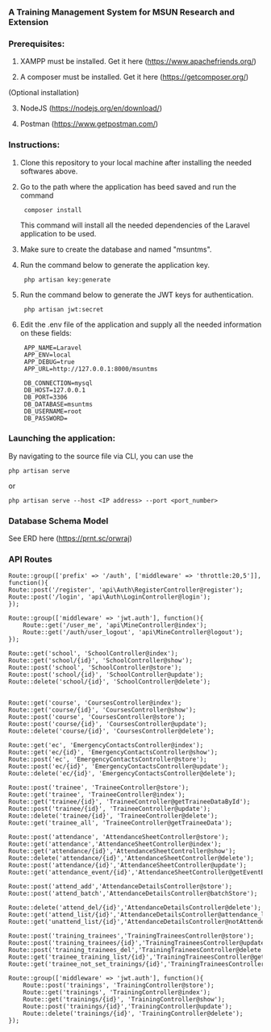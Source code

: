 ### A Training Management System for MSUN Research and Extension

### Prerequisites:

1. XAMPP must be installed. Get it here (https://www.apachefriends.org/)
    
2. A composer must be installed. Get it here (https://getcomposer.org/)

(Optional installation)

3. NodeJS (https://nodejs.org/en/download/)

4. Postman (https://www.getpostman.com/)

### Instructions:

1. Clone this repository to your local machine after installing the needed softwares above.
2. Go to the path where the application has beed saved and run the command
    
        composer install
    
    This command will install all the needed dependencies of the Laravel application to be used.
3. Make sure to create the database and named "msuntms".

4. Run the command below to generate the application key. 

        php artisan key:generate 

5. Run the command below to generate the JWT keys for authentication.

        php artisan jwt:secret

6. Edit the .env file of the application and supply all the needed information on these fields:

        APP_NAME=Laravel
        APP_ENV=local
        APP_DEBUG=true
        APP_URL=http://127.0.0.1:8000/msuntms

        DB_CONNECTION=mysql
        DB_HOST=127.0.0.1
        DB_PORT=3306
        DB_DATABASE=msuntms
        DB_USERNAME=root
        DB_PASSWORD=

### Launching the application:

By navigating to the source file via CLI, you can use the 

    php artisan serve 
    
or
    
    php artisan serve --host <IP address> --port <port_number>
    
### Database Schema Model
See ERD here (https://prnt.sc/orwraj)

### API Routes

    Route::group(['prefix' => '/auth', ['middleware' => 'throttle:20,5']], function(){
    Route::post('/register', 'api\Auth\RegisterController@register');
    Route::post('/login', 'api\Auth\LoginController@login');
    });

    Route::group(['middleware' => 'jwt.auth'], function(){
        Route::get('/user_me', 'api\MineController@index');
        Route::get('/auth/user_logout', 'api\MineController@logout');
    });

    Route::get('school', 'SchoolController@index');
    Route::get('school/{id}', 'SchoolController@show');
    Route::post('school', 'SchoolController@store');
    Route::post('school/{id}', 'SchoolController@update');
    Route::delete('school/{id}', 'SchoolController@delete');


    Route::get('course', 'CoursesController@index');
    Route::get('course/{id}', 'CoursesController@show');
    Route::post('course', 'CoursesController@store');
    Route::post('course/{id}', 'CoursesController@update');
    Route::delete('course/{id}', 'CoursesController@delete');

    Route::get('ec', 'EmergencyContactsController@index');
    Route::get('ec/{id}', 'EmergencyContactsController@show');
    Route::post('ec', 'EmergencyContactsController@store');
    Route::post('ec/{id}', 'EmergencyContactsController@update');
    Route::delete('ec/{id}', 'EmergencyContactsController@delete');

    Route::post('trainee', 'TraineeController@store');
    Route::get('trainee', 'TraineeController@index');
    Route::get('trainee/{id}', 'TraineeController@getTraineeDataById');
    Route::post('trainee/{id}', 'TraineeController@update');
    Route::delete('trainee/{id}', 'TraineeController@delete');
    Route::get('trainee_all', 'TraineeController@getTraineeData');

    Route::post('attendance', 'AttendanceSheetController@store');
    Route::get('attendance','AttendanceSheetController@index');
    Route::get('attendance/{id}','AttendanceSheetController@show');
    Route::delete('attendance/{id}','AttendanceSheetController@delete');
    Route::post('attendance/{id}','AttendanceSheetController@update');
    Route::get('attendance_event/{id}','AttendanceSheetController@getEventByTraining');

    Route::post('attend_add','AttendanceDetailsController@store');
    Route::post('attend_batch','AttendanceDetailsController@batchStore');

    Route::delete('attend_del/{id}','AttendanceDetailsController@delete');
    Route::get('attend_list/{id}','AttendanceDetailsController@attendance_list');
    Route::get('unattend_list/{id}','AttendanceDetailsController@notAttendedTrainee');

    Route::post('training_trainees','TrainingTraineesController@store');
    Route::post('training_trainees/{id}','TrainingTraineesController@update');
    Route::post('training_trainees_del','TrainingTraineesController@delete');
    Route::get('trainee_training_list/{id}','TrainingTraineesController@getTraineesByTraining');
    Route::get('trainee_not_set_trainings/{id}','TrainingTraineesController@getNotSetTraineesToTrainings');

    Route::group(['middleware' => 'jwt.auth'], function(){
        Route::post('trainings', 'TrainingController@store');
        Route::get('trainings', 'TrainingController@index');
        Route::get('trainings/{id}', 'TrainingController@show');
        Route::post('trainings/{id}','TrainingController@update');
        Route::delete('trainings/{id}', 'TrainingController@delete');
    });




